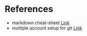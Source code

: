 # References

* markdown cheat-sheet [Link](https://www.markdownguide.org/cheat-sheet/)
* multiple account setup for git [Link](https://github.com/rstoltzm-profile/portfolio/blob/main/notes/change_repo_user.txt)
